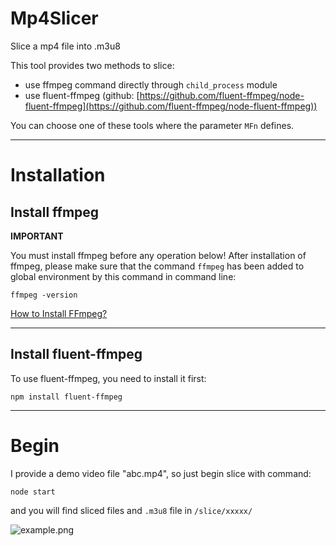 # Mp4Slicer
Slice a mp4 file into .m3u8

This tool provides two methods to slice:
+ use ffmpeg command directly through `child_process` module
+ use fluent-ffmpeg (github: [https://github.com/fluent-ffmpeg/node-fluent-ffmpeg](https://github.com/fluent-ffmpeg/node-fluent-ffmpeg))

You can choose one of these tools where the parameter `MFn` defines.

---

# Installation

## Install ffmpeg

**IMPORTANT**

You must install ffmpeg before any operation below!
After installation of ffmpeg, please make sure that the command `ffmpeg` has been added to global environment by this command in command line:
```
ffmpeg -version
```

[How to Install FFmpeg?](https://www.onelib.biz/blog/a/595e0dcf3c421d080ecaceec)

---

## Install fluent-ffmpeg

To use fluent-ffmpeg, you need to install it first:

```
npm install fluent-ffmpeg
```

---

# Begin

I provide a demo video file "abc.mp4", so just begin slice with command:

```
node start
```

and you will find sliced files and `.m3u8` file in `/slice/xxxxx/`

![example.png](https://www.onelib.biz\upload\20170707163841611.png)


